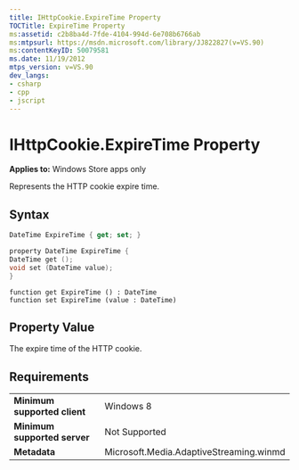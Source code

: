 ```yaml
---
title: IHttpCookie.ExpireTime Property
TOCTitle: ExpireTime Property
ms:assetid: c2b8ba4d-7fde-4104-994d-6e708b6766ab
ms:mtpsurl: https://msdn.microsoft.com/library/JJ822827(v=VS.90)
ms:contentKeyID: 50079581
ms.date: 11/19/2012
mtps_version: v=VS.90
dev_langs:
- csharp
- cpp
- jscript
---
```


# IHttpCookie.ExpireTime Property

**Applies to:** Windows Store apps only

Represents the HTTP cookie expire time.

## Syntax

```csharp
DateTime ExpireTime { get; set; }
```

```cpp
property DateTime ExpireTime {
DateTime get ();
void set (DateTime value);
}
```

```jscript
function get ExpireTime () : DateTime
function set ExpireTime (value : DateTime)
```

## Property Value

The expire time of the HTTP cookie.

## Requirements

|||
|--- |--- |
|**Minimum supported client**|Windows 8|
|**Minimum supported server**|Not Supported|
|**Metadata**|Microsoft.Media.AdaptiveStreaming.winmd|
